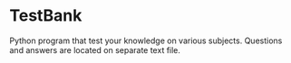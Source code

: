 # TestBank
Python program that test your knowledge on various subjects. Questions and answers are located on separate text file. 
